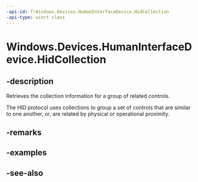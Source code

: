 ```yaml
---
-api-id: T:Windows.Devices.HumanInterfaceDevice.HidCollection
-api-type: winrt class
---
```


<!-- Class syntax.
public class HidCollection : Windows.Devices.HumanInterfaceDevice.IHidCollection
-->

# Windows.Devices.HumanInterfaceDevice.HidCollection

## -description
Retrieves the collection information for a group of related controls.

The HID protocol uses collections to group a set of controls that are similar to one another, or, are related by physical or operational proximity.

## -remarks
<!-- <rem>TODO: Document how the developer can obtain this class object, and add or update retriever elements as necessary.</rem>-->

## -examples

## -see-also
